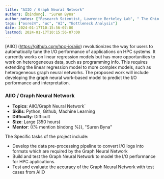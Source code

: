 ```yaml
---
title: "AIIO / Graph Neural Network"
authors: [bindong], "Suren Byna"
author_notes: ["Research Scientist, Lawrence Berkeley Lab", " The Ohio State University (OSU)"]
tags: ["osre24", "uc", "AI", "Bottleneck Analysis"]
date: 2024-01-17T10:15:56-07:00
lastmod: 2024-01-17T10:15:56-07:00
---
```


[AIIO] (https://github.com/hpc-io/aiio) revolutionizes the way for users to automatically tune the I/O performance of applications on HPC systems. It currently works on linear regression models but has more opportunities to work on heterogeneous data, such as programming info. This requires extending the linear regression model to more complex models, such as heterogeneous graph neural networks. The proposed work will include developing the graph neural work-based model to predict the I/O performance and interpretation. 

### AIIO / Graph Neural Network

- **Topics**: AIIO/Graph Neural Network`
- **Skills**: Python, Github, Machine Learning
- **Difficulty**: Difficult
- **Size**: Large (350 hours)
- **Mentor**: {{% mention bindong %}}, "Suren Byna"

The Specific tasks of the project include:
- Develop the data pre-processing pipeline to convert I/O logs into formats which are required by the Graph Neural Network
- Build and test the Graph Neural Network to model the I/O performance for HPC applications.
- Test and evaluate the accuracy of the Graph Neural Network with test cases from AIIO


